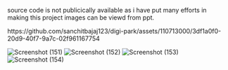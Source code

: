source code is not publicically available as i have put many efforts in making this project images can be viewd from ppt.
<p>https://github.com/sanchitbajaj123/digi-park/assets/110713000/3df1a0f0-20d9-40f7-9a7c-02f961167754</p>

![Screenshot (151)](https://github.com/sanchitbajaj123/digi-park/assets/110713000/ba7c6655-8454-4e35-97b9-a3e106a3e3b5)
![Screenshot (152)](https://github.com/sanchitbajaj123/digi-park/assets/110713000/947c42a6-7c92-4acf-860c-e27702c80e19)
![Screenshot (153)](https://github.com/sanchitbajaj123/digi-park/assets/110713000/f01f9aa8-06fb-4829-9232-b0c2c60dee7d)
![Screenshot (154)](https://github.com/sanchitbajaj123/digi-park/assets/110713000/224d13a8-45c2-4d58-bd2e-0fa5c69c3249)
